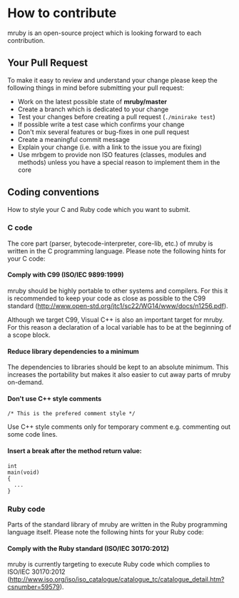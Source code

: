 # How to contribute

mruby is an open-source project which is looking forward to each contribution.

## Your Pull Request

To make it easy to review and understand your change please keep the following
things in mind before submitting your pull request:

* Work on the latest possible state of **mruby/master**
* Create a branch which is dedicated to your change
* Test your changes before creating a pull request (```./minirake test```)
* If possible write a test case which confirms your change
* Don't mix several features or bug-fixes in one pull request
* Create a meaningful commit message
* Explain your change (i.e. with a link to the issue you are fixing)
* Use mrbgem to provide non ISO features (classes, modules and methods) unless you have a special reason to implement them in the core

## Coding conventions

How to style your C and Ruby code which you want to submit.

### C code

The core part (parser, bytecode-interpreter, core-lib, etc.) of mruby is
written in the C programming language. Please note the following hints for your
C code:

#### Comply with C99 (ISO/IEC 9899:1999)

mruby should be highly portable to other systems and compilers. For this it is
recommended to keep your code as close as possible to the C99 standard
(http://www.open-std.org/jtc1/sc22/WG14/www/docs/n1256.pdf).

Although we target C99, Visual C++ is also an important target for mruby. For this
reason a declaration of a local variable has to be at the beginning of a scope block.

#### Reduce library dependencies to a minimum

The dependencies to libraries should be kept to an absolute minimum. This
increases the portability but makes it also easier to cut away parts of mruby
on-demand.

#### Don't use C++ style comments

    /* This is the prefered comment style */

Use C++ style comments only for temporary comment e.g. commenting out some code lines.

#### Insert a break after the method return value:

    int
    main(void)
    {
      ...
    }

### Ruby code

Parts of the standard library of mruby are written in the Ruby programming language
itself. Please note the following hints for your Ruby code:

#### Comply with the Ruby standard (ISO/IEC 30170:2012)

mruby is currently targeting to execute Ruby code which complies to ISO/IEC
30170:2012 (http://www.iso.org/iso/iso_catalogue/catalogue_tc/catalogue_detail.htm?csnumber=59579).
